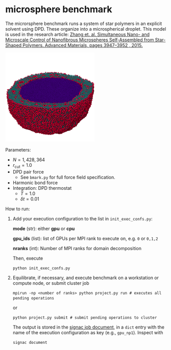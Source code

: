 # microsphere benchmark

The microrsphere benchmark runs a system of star polymers in an explicit solvent using DPD.
These organize into a microspherical droplet. This model is used in the research article:
[Zhang et. al. Simultaneous Nano- and Microscale Control of Nanofibrous Microspheres Self-Assembled from Star-Shaped Polymers. Advanced Materials, pages 3947–3952 , 2015.](http://dx.doi.org/10.1002/adma.201501329)

<img src="microsphere.png" style="width: 280px;"/>

Parameters:

* $N = 1,428,364$
* $r_\mathrm{cut} = 1.0$
* DPD pair force
    * See `bmark.py` for full force field specification.
* Harmonic bond force
* Integration: DPD thermostat
    * $T=1.0$
    * $\delta t = 0.01$

How to run:

1. Add your execution configuration to the list in `init_exec_confs.py`:

    **mode** (str): either **gpu** or **cpu**

    **gpu_ids** (list): list of GPUs per MPI rank to execute on, e.g. `0` or `0,1,2`

    **nranks** (int): Number of MPI ranks for domain decomposition

    Then, execute

    ```
    python init_exec_confs.py
    ```

2. Equilibrate, if necessary, and execute benchmark on a workstation or compute node, or submit cluster job

    ```
    mpirun -np <number of ranks> python project.py run # executes all pending operations
    ```

    or

    ```
    python project.py submit # submit pending operations to cluster
    ```

    The output is stored in the [signac job document](https://docs.signac.io/en/latest/projects.html), in a `dict` entry with
    the name of the execution configuration as key (e.g., `gpu_np1`). Inspect with

    ```
    signac document
    ```

